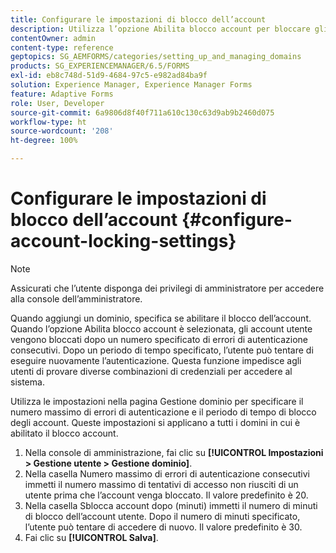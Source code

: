 ```yaml
---
title: Configurare le impostazioni di blocco dell’account
description: Utilizza l’opzione Abilita blocco account per bloccare gli account utente dopo un numero specifico di errori di autenticazione consecutivi.
contentOwner: admin
content-type: reference
geptopics: SG_AEMFORMS/categories/setting_up_and_managing_domains
products: SG_EXPERIENCEMANAGER/6.5/FORMS
exl-id: eb8c748d-51d9-4684-97c5-e982ad84ba9f
solution: Experience Manager, Experience Manager Forms
feature: Adaptive Forms
role: User, Developer
source-git-commit: 6a9806d8f40f711a610c130c63d9ab9b2460d075
workflow-type: ht
source-wordcount: '208'
ht-degree: 100%

---
```


# Configurare le impostazioni di blocco dell’account {#configure-account-locking-settings}

>[!NOTE]
> 
> Assicurati che l’utente disponga dei privilegi di amministratore per accedere alla console dell’amministratore.

Quando aggiungi un dominio, specifica se abilitare il blocco dell’account. Quando l’opzione Abilita blocco account è selezionata, gli account utente vengono bloccati dopo un numero specificato di errori di autenticazione consecutivi. Dopo un periodo di tempo specificato, l’utente può tentare di eseguire nuovamente l’autenticazione. Questa funzione impedisce agli utenti di provare diverse combinazioni di credenziali per accedere al sistema.

Utilizza le impostazioni nella pagina Gestione dominio per specificare il numero massimo di errori di autenticazione e il periodo di tempo di blocco degli account. Queste impostazioni si applicano a tutti i domini in cui è abilitato il blocco account.

1. Nella console di amministrazione, fai clic su **[!UICONTROL Impostazioni > Gestione utente > Gestione dominio]**.
1. Nella casella Numero massimo di errori di autenticazione consecutivi immetti il numero massimo di tentativi di accesso non riusciti di un utente prima che l’account venga bloccato. Il valore predefinito è 20.
1. Nella casella Sblocca account dopo (minuti) immetti il numero di minuti di blocco dell’account utente. Dopo il numero di minuti specificato, l’utente può tentare di accedere di nuovo. Il valore predefinito è 30.
1. Fai clic su **[!UICONTROL Salva]**.

